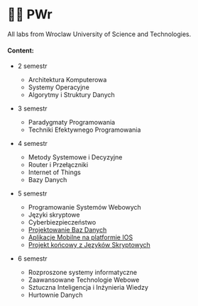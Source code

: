 # 👨‍🎓 PWr
All labs from Wroclaw University of Science and Technologies.

#### Content:
 - 2 semestr
    - Architektura Komputerowa
    - Systemy Operacyjne
    - Algorytmy i Struktury Danych

 - 3 semestr
    - Paradygmaty Programowania
    - Techniki Efektywnego Programowania
    
 - 4 semestr
    - Metody Systemowe i Decyzyjne
    - Router i Przełączniki
    - Internet of Things
    - Bazy Danych

 - 5 semestr
    - Programowanie Systemów Webowych
    - Języki skryptowe
    - Cyberbiezpieczeństwo
    - [Projektowanie Baz Danych](https://github.com/zaxoavoki/mern-e-com)
    - [Aplikacje Mobilne na platformie IOS](https://github.com/zaxoavoki/react-native-dating-app)
    - [Projekt końcowy z Języków Skryptowych](https://github.com/zaxoavoki/pypad)

 - 6 semestr
    - Rozproszone systemy informatyczne
    - Zaawansowane Technologie Webowe
    - Sztuczna Inteligencja i Inżynieria Wiedzy
    - Hurtownie Danych